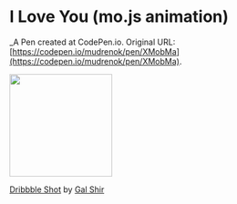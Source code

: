 # I Love You (mo.js animation)
 _A Pen created at CodePen.io. Original URL: [https://codepen.io/mudrenok/pen/XMobMa](https://codepen.io/mudrenok/pen/XMobMa).

 <img src="https://media.giphy.com/media/3oKIPjBudwsQAuuu8E/giphy.gif" height="180" width="180"/>

<a href="https://dribbble.com/shots/3278810-I-Love-You-Responsive">Dribbble Shot</a> by <a href="https://twitter.com/galgalshir">Gal Shir</a> 